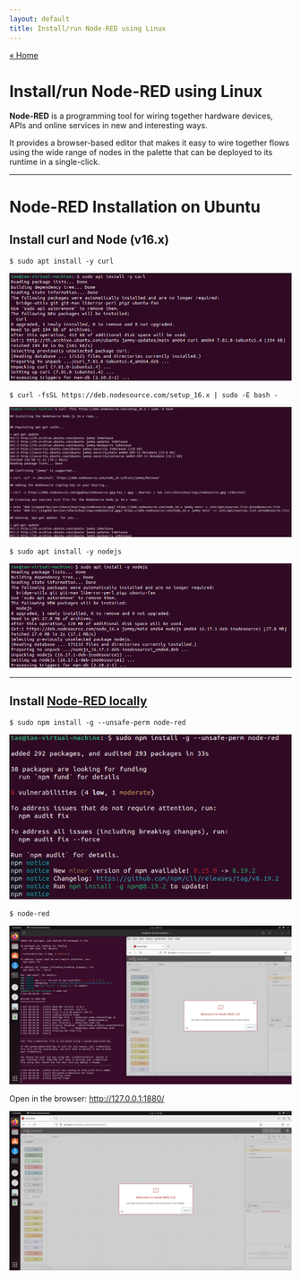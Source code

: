```yaml
---
layout: default
title: Install/run Node-RED using Linux
---
```


[« Home](https://jedsadasrijunpoe.github.io/)

<h1>Install/run Node-RED using Linux</h1>

**Node-RED** is a programming tool for wiring together hardware devices, APIs and online services in new and interesting ways.

It provides a browser-based editor that makes it easy to wire together flows using the wide range of nodes in the palette that can be deployed to its runtime in a single-click.

---

# Node-RED Installation on Ubuntu
## Install curl and Node (v16.x)

```ShellSession
$ sudo apt install -y curl
```

![nodered-install-1](/images/node_red/node-red-install-1-1.png)

```ShellSession
$ curl -fsSL https://deb.nodesource.com/setup_16.x | sudo -E bash -
```

![nodered-install-2](/images/node_red/node-red-install-1-2.png)

```ShellSession
$ sudo apt install -y nodejs
```

![nodered-install-3](/images/node_red/node-red-install-2-1.png)

---

## Install [Node-RED locally](https://nodered.org/docs/getting-started/local)

```ShellSession
$ sudo npm install -g --unsafe-perm node-red
```

![nodered-install-4](/images/node_red/node-red-install-3-1.png)

```ShellSession
$ node-red
```

![nodered-install-5](/images/node_red/node-red-install-4.png)

Open in the browser: <http://127.0.0.1:1880/>

![mynodered1](/images/node_red/mynodered1.png)